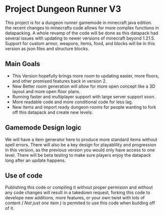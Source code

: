 # Project Dungeon Runner V3
This project is for a dungeon runner gamemode in minecraft java edition. the recent changes to minecrafts code allows for more complex functions in datapacking. 
A whole revamp of the code will be done as this datapack had several issues with updating to newer versions of minecraft beyond 1.21.5.
Support for custom armor, weapons, items, food, and blocks will be in this version as json files and structure blocks.

## Main Goals
* This Version hopefully brings more room to updating easier, more floors, and other promised features back in version 2. 
* New Better room generation will allow for more open concept like a 3D layout and more open floor plans.
* Running faster and multiplayer support with large server support soon.
* More readable code and more conditional code for less lag.
* New items and import ready dungeon rooms for people wanting to fork off this datapack and create new levels.

## Gamemode Design logic
We will have a item generator here to produce more standard items without spell errors. 
There will also be a key design for playablility and progression in this version, as the previous version you would only have access to one level. 
There will be beta testing to make sure players enjoy the datapack long after an update happens.


## Use of code
Publishing this code or compiling it without proper permision and without any code changes will result in a takedown request,
forking this code to develope new additions, more features, or your own twist with lots of content *( Not just one item )*
is permited to use this code when building off of it. 

